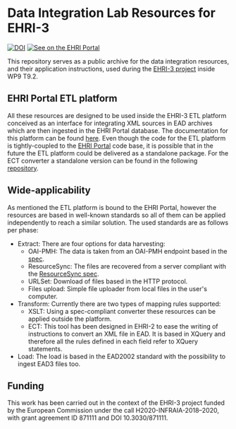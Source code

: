 # Data Integration Lab Resources for EHRI-3

[![DOI](https://zenodo.org/badge/DOI/10.5281/zenodo.14162554.svg)](https://doi.org/10.5281/zenodo.14162554)
[![See on the EHRI Portal](https://img.shields.io/badge/See_on-the_EHRI_Portal-83004c)](https://portal.ehri-project.eu)

This repository serves as a public archive for the data integration resources, and their application instructions, used during the [EHRI-3 project](https://www.ehri-project.eu/) inside WP9 T9.2.

## EHRI Portal ETL platform
All these resources are designed to be used inside the EHRI-3 ETL platform conceived as an interface for integrating XML sources in EAD archives which are then ingested in the EHRI Portal database. The documentation for this platform can be found [here](https://documentation.ehri-project.eu/en/latest/administration/institution-data/index.html#accessing-the-ead-manager). Even though the code for the ETL platform is tightly-coupled to the [EHRI Portal](https://portal.ehri-project.eu/) code base, it is possible that in the future the ETL platform could be delivered as a standalone package. For the ECT converter a standalone version can be found in the following [repository](https://github.com/EHRI/ehri-conversion-tools).

## Wide-applicability
As mentioned the ETL platform is bound to the EHRI Portal, however the resources are based in well-known standards so all of them can be applied independently to reach a similar solution. The used standards are as follows per phase:

* Extract: There are four options for data harvesting:
    * OAI-PMH: The data is taken from an OAI-PMH endpoint based in the [spec](https://www.openarchives.org/OAI/openarchivesprotocol.html).
    * ResourceSync: The files are recovered from a server compliant with the [ResourceSync spec](https://www.openarchives.org/rs/toc).
    * URLSet: Download of files based in the HTTP protocol.
    * Files upload: Simple file uploader from local files in the user's computer.
* Transform: Currently there are two types of mapping rules supported:
    * XSLT: Using a spec-compliant converter these resources can be applied outside the platform.
    * ECT: This tool has been designed in EHRI-2 to ease the writing of instructions to convert an XML file in EAD. It is based in XQuery and therefore all the rules defined in each field refer to XQuery statements. 
* Load: The load is based in the EAD2002 standard with the possibility to ingest EAD3 files too.

## Funding
This work has been carried out in the context of the EHRI-3 project funded by the European Commission under the call H2020-INFRAIA-2018–2020, with grant agreement ID 871111 and DOI 10.3030/871111.

